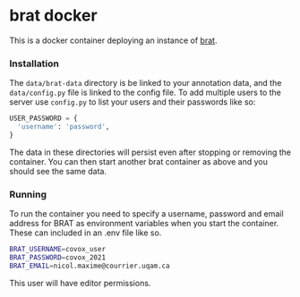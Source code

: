 # brat docker

This is a docker container deploying an instance of [brat](http://brat.nlplab.org/).


### Installation

The `data/brat-data` directory is be linked to your annotation data, and the `data/config.py` file is linked to the config file.
To add multiple users to the server use `config.py` to list your users and their passwords like so:

```python
USER_PASSWORD = {
  'username': 'password',
}
```

The data in these directories will persist even after stopping or removing the container.
You can then start another brat container as above and you should see the same data. 

### Running

To run the container you need to specify a username, password and email address for BRAT as environment variables when you start the container. These can included in an .env file like so. 

```bash
BRAT_USERNAME=covox_user
BRAT_PASSWORD=covox_2021
BRAT_EMAIL=nicol.maxime@courrier.uqam.ca
```

This user will have editor permissions.